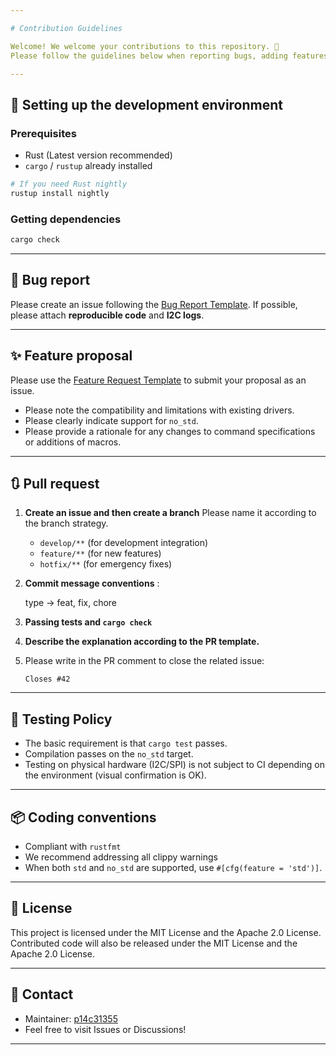 ```yaml
---

# Contribution Guidelines

Welcome! We welcome your contributions to this repository. 🙌
Please follow the guidelines below when reporting bugs, adding features, or making improvements.

---
```


## 🔧 Setting up the development environment

### Prerequisites

- Rust (Latest version recommended)
- `cargo` / `rustup` already installed

```sh
# If you need Rust nightly
rustup install nightly
```

### Getting dependencies

```sh
cargo check
```

---

## 🐛 Bug report

Please create an issue following the [Bug Report Template](../.github/ISSUE_TEMPLATE/bug_report.md).
If possible, please attach **reproducible code** and **I2C logs**.

---

## ✨ Feature proposal

Please use the [Feature Request Template](../.github/ISSUE_TEMPLATE/feature_request.md) to submit your proposal as an issue.

* Please note the compatibility and limitations with existing drivers.
* Please clearly indicate support for `no_std`.
* Please provide a rationale for any changes to command specifications or additions of macros.

---

## 🔃 Pull request

1. **Create an issue and then create a branch**
   Please name it according to the branch strategy.
   - `develop/**` (for development integration)  
   - `feature/**` (for new features)  
   - `hotfix/**` (for emergency fixes)

2. **Commit message conventions**
   <type>: <short summary>
   <optional longer description>

   type -> feat, fix, chore

3. **Passing tests and `cargo check`**

4. **Describe the explanation according to the PR template.**

5. Please write in the PR comment to close the related issue:

   ```text
   Closes #42
   ```

---

## 🧪 Testing Policy

* The basic requirement is that `cargo test` passes.
* Compilation passes on the `no_std` target.
* Testing on physical hardware (I2C/SPI) is not subject to CI depending on the environment (visual confirmation is OK).

---

## 📦 Coding conventions

* Compliant with `rustfmt`
* We recommend addressing all clippy warnings
* When both `std` and `no_std` are supported, use `#[cfg(feature = 'std')]`.

---

## 🤝 License

This project is licensed under the MIT License and the Apache 2.0 License.
Contributed code will also be released under the MIT License and the Apache 2.0 License.

---

## 💬 Contact

* Maintainer: [p14c31355](https://github.com/p14c31355)
* Feel free to visit Issues or Discussions!

---